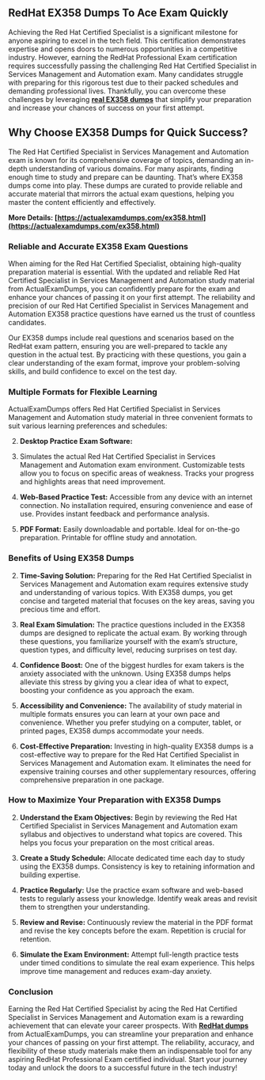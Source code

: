 ## **RedHat**  **EX358 Dumps To Ace Exam Quickly**

Achieving the Red Hat Certified Specialist is a significant milestone for anyone aspiring to excel in the tech field. This certification demonstrates expertise and opens doors to numerous opportunities in a competitive industry. However, earning the RedHat Professional Exam certification requires successfully passing the challenging Red Hat Certified Specialist in Services Management and Automation exam. Many candidates struggle with preparing for this rigorous test due to their packed schedules and demanding professional lives. Thankfully, you can overcome these challenges by leveraging  **[real EX358 dumps](https://actualexamdumps.com/ex358.html)**  that simplify your preparation and increase your chances of success on your first attempt.

## **Why Choose EX358 Dumps for Quick Success?**

The Red Hat Certified Specialist in Services Management and Automation exam is known for its comprehensive coverage of topics, demanding an in-depth understanding of various domains. For many aspirants, finding enough time to study and prepare can be daunting. That’s where EX358 dumps come into play. These dumps are curated to provide reliable and accurate material that mirrors the actual exam questions, helping you master the content efficiently and effectively.

**More Details:  [https://actualexamdumps.com/ex358.html](https://actualexamdumps.com/ex358.html)**

### **Reliable and Accurate EX358 Exam Questions**

When aiming for the Red Hat Certified Specialist, obtaining high-quality preparation material is essential. With the updated and reliable Red Hat Certified Specialist in Services Management and Automation study material from ActualExamDumps, you can confidently prepare for the exam and enhance your chances of passing it on your first attempt. The reliability and precision of our Red Hat Certified Specialist in Services Management and Automation EX358 practice questions have earned us the trust of countless candidates.

Our EX358 dumps include real questions and scenarios based on the RedHat exam pattern, ensuring you are well-prepared to tackle any question in the actual test. By practicing with these questions, you gain a clear understanding of the exam format, improve your problem-solving skills, and build confidence to excel on the test day.

### **Multiple Formats for Flexible Learning**

ActualExamDumps offers Red Hat Certified Specialist in Services Management and Automation study material in three convenient formats to suit various learning preferences and schedules:

2.  **Desktop Practice Exam Software:**
    
3.  Simulates the actual Red Hat Certified Specialist in Services Management and Automation exam environment. Customizable tests allow you to focus on specific areas of weakness. Tracks your progress and highlights areas that need improvement.
    
4.  **Web-Based Practice Test:**  Accessible from any device with an internet connection. No installation required, ensuring convenience and ease of use. Provides instant feedback and performance analysis.
    
5.  **PDF Format:**  Easily downloadable and portable. Ideal for on-the-go preparation. Printable for offline study and annotation.
    

### **Benefits of Using EX358 Dumps**

2.  **Time-Saving Solution:**  Preparing for the Red Hat Certified Specialist in Services Management and Automation exam requires extensive study and understanding of various topics. With EX358 dumps, you get concise and targeted material that focuses on the key areas, saving you precious time and effort.
    
3.  **Real Exam Simulation:**  The practice questions included in the EX358 dumps are designed to replicate the actual exam. By working through these questions, you familiarize yourself with the exam’s structure, question types, and difficulty level, reducing surprises on test day.
    
4.  **Confidence Boost:**  One of the biggest hurdles for exam takers is the anxiety associated with the unknown. Using EX358 dumps helps alleviate this stress by giving you a clear idea of what to expect, boosting your confidence as you approach the exam.
    
5.  **Accessibility and Convenience:**  The availability of study material in multiple formats ensures you can learn at your own pace and convenience. Whether you prefer studying on a computer, tablet, or printed pages, EX358 dumps accommodate your needs.
    
6.  **Cost-Effective Preparation:**  Investing in high-quality EX358 dumps is a cost-effective way to prepare for the Red Hat Certified Specialist in Services Management and Automation exam. It eliminates the need for expensive training courses and other supplementary resources, offering comprehensive preparation in one package.
    

### **How to Maximize Your Preparation with EX358 Dumps**

2.  **Understand the Exam Objectives:**  Begin by reviewing the Red Hat Certified Specialist in Services Management and Automation exam syllabus and objectives to understand what topics are covered. This helps you focus your preparation on the most critical areas.
    
3.  **Create a Study Schedule:**  Allocate dedicated time each day to study using the EX358 dumps. Consistency is key to retaining information and building expertise.
    
4.  **Practice Regularly:**  Use the practice exam software and web-based tests to regularly assess your knowledge. Identify weak areas and revisit them to strengthen your understanding.
    
5.  **Review and Revise:**  Continuously review the material in the PDF format and revise the key concepts before the exam. Repetition is crucial for retention.
    
6.  **Simulate the Exam Environment:**  Attempt full-length practice tests under timed conditions to simulate the real exam experience. This helps improve time management and reduces exam-day anxiety.
    

### **Conclusion**

Earning the Red Hat Certified Specialist by acing the Red Hat Certified Specialist in Services Management and Automation exam is a rewarding achievement that can elevate your career prospects. With  **[RedHat dumps](https://actualexamdumps.com/redhat-certification.html)**  from ActualExamDumps, you can streamline your preparation and enhance your chances of passing on your first attempt. The reliability, accuracy, and flexibility of these study materials make them an indispensable tool for any aspiring RedHat Professional Exam certified individual. Start your journey today and unlock the doors to a successful future in the tech industry!
